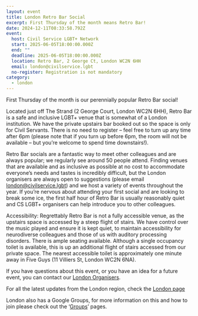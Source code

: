 ```yaml
---
layout: event
title: London Retro Bar Social
excerpt: First Thursday of the month means Retro Bar!
date: 2024-12-11T08:33:58.792Z
event:
  host: Civil Service LGBT+ Network
  start: 2025-06-05T18:00:00.000Z
  end: ""
  deadline: 2025-06-05T18:00:00.000Z
  location: Retro Bar, 2 George Ct, London WC2N 6HH
  email: london@civilservice.lgbt
  no-register: Registration is not mandatory
category:
  - london
---
```

First Thursday of the month is our perennially popular Retro Bar social!

Located just off The Strand (2 George Court, London WC2N 6HH), Retro Bar is a safe and inclusive LGBT+ venue that is somewhat of a London institution. We have the private upstairs bar booked out so the space is only for Civil Servants. There is no need to register – feel free to turn up any time after 6pm (please note that if you turn up before 6pm, the room will not be available – but you’re welcome to spend time downstairs!).

Retro Bar socials are a fantastic way to meet other colleagues and are always popular; we regularly see around 50 people attend. Finding venues that are available and as inclusive as possible at no cost to accommodate everyone’s needs and tastes is incredibly difficult, but the London organisers are always open to suggestions (please email [london@civilservice.lgbt](mailto:london@civilservice.lgbt)) and we host a variety of events throughout the year. If you’re nervous about attending your first social and are looking to break some ice, the first half hour of Retro Bar is usually reasonably quiet and CS LGBT+ organisers can help introduce you to other colleagues.

Accessibility: Regrettably Retro Bar is not a fully accessible venue, as the upstairs space is accessed by a steep flight of stairs. We have control over the music played and ensure it is kept quiet, to maintain accessibility for neurodiverse colleagues and those of us with auditory processing disorders. There is ample seating available. Although a single occupancy toilet is available, this is up an additional flight of stairs accessed from our private space. The nearest accessible toilet is approximately one minute away in Five Guys (11 Villiers St, London WC2N 6NA).

If you have questions about this event, or you have an idea for a future event, you can contact our [London Organisers](mailto:%20london@civilservice.lgbt).

For all the latest updates from the London region, check the [London page](https://eur03.safelinks.protection.outlook.com/?url=https%3A%2F%2Fwww.civilservice.lgbt%2Ftopic%2Flondon&data=05%7C02%7Cross.starkie%40hmrc.gov.uk%7C9bfcd2957ce446e4f4a008dd18f8b975%7Cac52f73cfd1a4a9a8e7a4a248f3139e1%7C0%7C0%7C638694178989360070%7CUnknown%7CTWFpbGZsb3d8eyJFbXB0eU1hcGkiOnRydWUsIlYiOiIwLjAuMDAwMCIsIlAiOiJXaW4zMiIsIkFOIjoiTWFpbCIsIldUIjoyfQ%3D%3D%7C80000%7C%7C%7C&sdata=dRlanoLeSDgU6Bt6heZpht4QQ3R2hBHoU0bb%2FlGlptQ%3D&reserved=0)

London also has a Google Groups, for more information on this and how to join please check out the ‘[Groups](https://eur03.safelinks.protection.outlook.com/?url=https%3A%2F%2Fwww.civilservice.lgbt%2Fgroups%2F&data=05%7C02%7Cross.starkie%40hmrc.gov.uk%7C9bfcd2957ce446e4f4a008dd18f8b975%7Cac52f73cfd1a4a9a8e7a4a248f3139e1%7C0%7C0%7C638694178989381925%7CUnknown%7CTWFpbGZsb3d8eyJFbXB0eU1hcGkiOnRydWUsIlYiOiIwLjAuMDAwMCIsIlAiOiJXaW4zMiIsIkFOIjoiTWFpbCIsIldUIjoyfQ%3D%3D%7C80000%7C%7C%7C&sdata=SM4CLDF2DIypsTL18z%2BILJeGKuU3Bhm6Ivsos5bdU2o%3D&reserved=0)’ pages.
